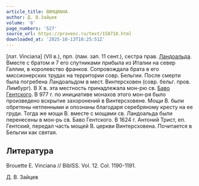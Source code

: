 ```yaml
---
article_title: ВИНЦИАНА
author: Д. В.Зайцев
volume: '8'
page_numbers: '527'
source_url: https://pravenc.ru/text/158718.html
downloaded_at: '2025-10-13T10:25:51Z'
---
```


[лат. Vinciana] (VII в.), прп. (пам. зап. 11 сент.), сестра прав. [Ландоальда](https://pravenc.ru/text/Ландоальда.html). Вместе с братом и 7 его спутниками прибыла из Италии на север Галлии, в королевство франков. Сопровождала брата в его миссионерских трудах на территории совр. Бельгии. После смерти была погребена Ландоальдом в мест. Винтерсховен (совр. бельг. пров. Лимбург). В X в. эта местность принадлежала мон-рю св. [Баво Гентского](<https://pravenc.ru/text/Баво Гентского.html>). В 977 г. по инициативе монахов этого мон-ря было произведено вскрытие захоронений в Винтерсховене. Мощи В. были обретены нетленными и опознаны благодаря серебряному кресту на ее груди. Тогда же мощи В. вместе с мощами св. Ландоальда были перенесены в мон-рь св. Баво Гентского. В 1624 г. Антоний Трист, еп. Гентский, передал часть мощей В. церкви Винтерсховена. Почитается в Бельгии как святая.

## Литература

Brouette E. Vinciana // BiblSS. Vol. 12. Col. 1190-1191.

Д. В.  Зайцев
